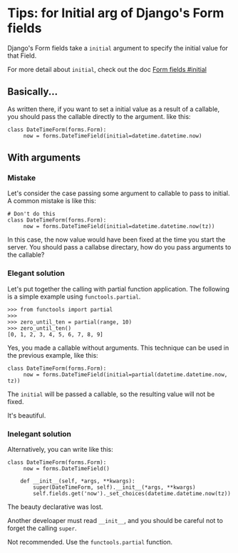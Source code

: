 Tips: for Initial arg of Django's Form fields
=============================================

Django's Form fields take a `initial` argument to specify the initial
value for that Field.

For more detail about `initial`, check out the doc [Form fields
\#initial](https://docs.djangoproject.com/en/dev/ref/forms/fields/#initial)

Basically...
------------

As written there, if you want to set a initial value as a result of a
callable, you should pass the callable directly to the argument. like
this:

``` {.sourceCode .python}
class DateTimeForm(forms.Form):
     now = forms.DateTimeField(initial=datetime.datetime.now)
```

With arguments
--------------

### Mistake

Let's consider the case passing some argument to callable to pass to
initial. A common mistake is like this:

``` {.sourceCode .python}
# Don't do this
class DateTimeForm(forms.Form):
     now = forms.DateTimeField(initial=datetime.datetime.now(tz))
```

In this case, the now value would have been fixed at the time you start
the server. You should pass a callabse directary, how do you pass
arguments to the callable?

### Elegant solution

Let's put together the calling with partial function application. The
following is a simple example using `functools.partial`.

``` {.sourceCode .python}
>>> from functools import partial
>>>
>>> zero_until_ten = partial(range, 10)
>>> zero_until_ten()
[0, 1, 2, 3, 4, 5, 6, 7, 8, 9]
```

Yes, you made a callable without arguments. This technique can be used
in the previous example, like this:

``` {.sourceCode .python}
class DateTimeForm(forms.Form):
     now = forms.DateTimeField(initial=partial(datetime.datetime.now, tz))
```

The `initial` will be passed a callable, so the resulting value will not
be fixed.

It's beautiful.

### Inelegant solution

Alternatively, you can write like this:

``` {.sourceCode .python}
class DateTimeForm(forms.Form):
     now = forms.DateTimeField()

    def __init__(self, *args, **kwargs):
        super(DateTimeForm, self).__init__(*args, **kwargs)
        self.fields.get('now')._set_choices(datetime.datetime.now(tz))
```

The beauty declarative was lost.

Another develoaper must read `__init__`, and you should be careful not
to forget the calling `super`.

Not recommended. Use the `functools.partial` function.


